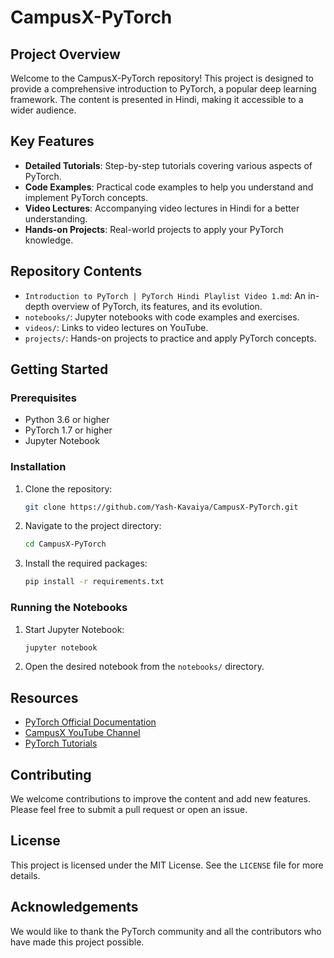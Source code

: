 # CampusX-PyTorch

## Project Overview

Welcome to the CampusX-PyTorch repository! This project is designed to provide a comprehensive introduction to PyTorch, a popular deep learning framework. The content is presented in Hindi, making it accessible to a wider audience.

## Key Features

- **Detailed Tutorials**: Step-by-step tutorials covering various aspects of PyTorch.
- **Code Examples**: Practical code examples to help you understand and implement PyTorch concepts.
- **Video Lectures**: Accompanying video lectures in Hindi for a better understanding.
- **Hands-on Projects**: Real-world projects to apply your PyTorch knowledge.

## Repository Contents

- `Introduction to PyTorch | PyTorch Hindi Playlist Video 1.md`: An in-depth overview of PyTorch, its features, and its evolution.
- `notebooks/`: Jupyter notebooks with code examples and exercises.
- `videos/`: Links to video lectures on YouTube.
- `projects/`: Hands-on projects to practice and apply PyTorch concepts.

## Getting Started

### Prerequisites

- Python 3.6 or higher
- PyTorch 1.7 or higher
- Jupyter Notebook

### Installation

1. Clone the repository:
   ```bash
   git clone https://github.com/Yash-Kavaiya/CampusX-PyTorch.git
   ```
2. Navigate to the project directory:
   ```bash
   cd CampusX-PyTorch
   ```
3. Install the required packages:
   ```bash
   pip install -r requirements.txt
   ```

### Running the Notebooks

1. Start Jupyter Notebook:
   ```bash
   jupyter notebook
   ```
2. Open the desired notebook from the `notebooks/` directory.

## Resources

- [PyTorch Official Documentation](https://pytorch.org/docs/stable/index.html)
- [CampusX YouTube Channel](https://www.youtube.com/c/CampusX)
- [PyTorch Tutorials](https://pytorch.org/tutorials/)

## Contributing

We welcome contributions to improve the content and add new features. Please feel free to submit a pull request or open an issue.

## License

This project is licensed under the MIT License. See the `LICENSE` file for more details.

## Acknowledgements

We would like to thank the PyTorch community and all the contributors who have made this project possible.

